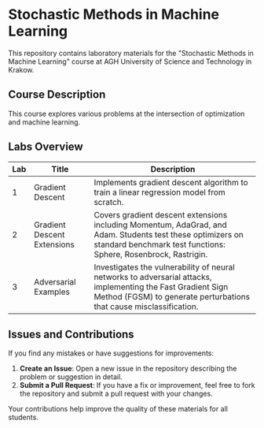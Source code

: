 # Stochastic Methods in Machine Learning

This repository contains laboratory materials for the "Stochastic Methods in Machine Learning" course at AGH University of Science and Technology in Krakow.

## Course Description

This course explores various problems at the intersection of optimization and machine learning.

## Labs Overview

| Lab | Title | Description |
|-----|-------|-------------|
| 1 | Gradient Descent | Implements gradient descent algorithm to train a linear regression model from scratch. |
| 2 | Gradient Descent Extensions | Covers gradient descent extensions including Momentum, AdaGrad, and Adam. Students test these optimizers on standard benchmark test functions: Sphere, Rosenbrock, Rastrigin. |
| 3 | Adversarial Examples | Investigates the vulnerability of neural networks to adversarial attacks, implementing the Fast Gradient Sign Method (FGSM) to generate perturbations that cause misclassification. |

## Issues and Contributions

If you find any mistakes or have suggestions for improvements:

1. **Create an Issue**: Open a new issue in the repository describing the problem or suggestion in detail.
2. **Submit a Pull Request**: If you have a fix or improvement, feel free to fork the repository and submit a pull request with your changes.

Your contributions help improve the quality of these materials for all students.


